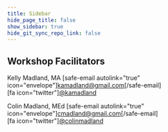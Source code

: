 ```yaml
---
title: Sidebar
hide_page_title: false
show_sidebar: true
hide_git_sync_repo_link: false
---
```


## Workshop Facilitators
Kelly Madland, MA 
[safe-email autolink="true" icon="envelope"]kamadland@gmail.com[/safe-email]  
[fa icon="twitter"][@kamadland](https://twitter.com/kamadland) 

Colin Madland, MEd 
[safe-email autolink="true" icon="envelope"]cmadland@gmail.com[/safe-email]  
[fa icon="twitter"][@colinmadland](https://twitter.com/colinmadland) 

